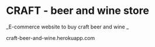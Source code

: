 # CRAFT - beer and wine store

_E-commerce website to buy craft beer and wine _

craft-beer-and-wine.herokuapp.com
